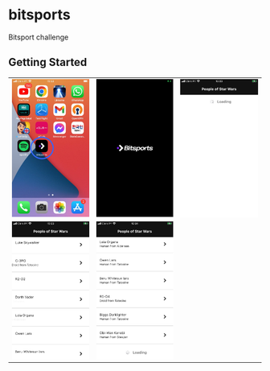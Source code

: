 # bitsports

Bitsport challenge

## Getting Started


<table>
    <tr>
        <td><img src="img/1.jpg" width="200"></td>
        <td><img src="img/2.PNG" width="200"></td>
        <td><img src="img/3.PNG" width="200"></td>
    </tr>
    <tr>
        <td><img src="img/4.PNG" width="200"></td>
                <td><img src="img/5.PNG" width="200"></td>
        <td>&nbsp</td>
    </tr>
</table>
